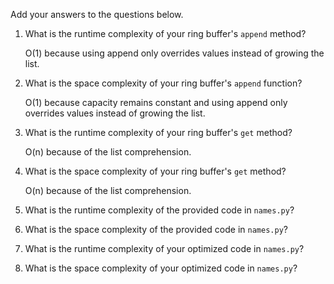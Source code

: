 Add your answers to the questions below.

1. What is the runtime complexity of your ring buffer's `append` method?

    O(1) because using append only overrides values instead of growing the list.

2. What is the space complexity of your ring buffer's `append` function?

    O(1) because capacity remains constant and using append only overrides values instead of growing the list.

3. What is the runtime complexity of your ring buffer's `get` method?

    O(n) because of the list comprehension.

4. What is the space complexity of your ring buffer's `get` method?

    O(n) because of the list comprehension.


5. What is the runtime complexity of the provided code in `names.py`?

6. What is the space complexity of the provided code in `names.py`?

7. What is the runtime complexity of your optimized code in `names.py`?

8. What is the space complexity of your optimized code in `names.py`?

